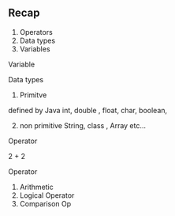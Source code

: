 ## Recap 

1. Operators 
2. Data types 
3. Variables 


Variable 


Data types 
1. Primitve   

defined by Java 
int, double , float, char, boolean, 


2. non primitive 
String, class , Array etc...

Operator 


2 + 2

Operator 
1. Arithmetic 
2. Logical Operator
3. Comparison Op
